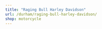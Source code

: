 ```yaml
---
title: "Raging Bull Harley Davidson"
url: /durham/raging-bull-harley-davidson/
shop: motorcycle
---
```

